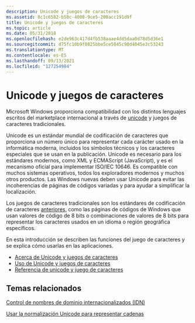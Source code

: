 ```yaml
---
description: Unicode y juegos de caracteres
ms.assetid: 8c1c6582-b58c-4008-9ce5-208acc191d9f
title: Unicode y juegos de caracteres
ms.topic: article
ms.date: 05/31/2018
ms.openlocfilehash: e2de963c417d4fb538aaae4dd5daa0d78d5d36e1
ms.sourcegitcommit: d75fc10b9f0825bbe5ce5045c90d4045e3c53243
ms.translationtype: MT
ms.contentlocale: es-ES
ms.lasthandoff: 09/13/2021
ms.locfileid: "127254984"
---
```

# <a name="unicode-and-character-sets"></a>Unicode y juegos de caracteres

Microsoft Windows proporciona compatibilidad con los distintos lenguajes escritos del marketplace internacional a través de [unicode](unicode.md) y juegos de caracteres tradicionales.

Unicode es un estándar mundial de codificación de caracteres que proporciona un número único para representar cada carácter usado en la informática moderna, incluidos los símbolos técnicos y los caracteres especiales que se usan en la publicación. Unicode es necesario para los estándares modernos, como XML y ECMAScript (JavaScript), y es el mecanismo oficial para implementar ISO/IEC 10646. Es compatible con muchos sistemas operativos, todos los exploradores modernos y muchos otros productos. Las Windows nuevas deben usar Unicode para evitar las incoherencias de páginas de códigos variadas y para ayudar a simplificar la localización.

Los juegos de caracteres tradicionales son los estándares de codificación de caracteres [anteriores,](code-pages.md) como las páginas de códigos de Windows que usan valores de código de 8 bits o combinaciones de valores de 8 bits para representar los caracteres usados en un idioma o región geográfica específicos.

En esta introducción se describen las funciones del juego de caracteres y se explica cómo usarlas en las aplicaciones.

-   [Acerca de Unicode y juegos de caracteres](about-unicode-and-character-sets.md)
-   [Uso de Unicode y juegos de caracteres](using-unicode-and-character-sets.md)
-   [Referencia de unicode y juego de caracteres](unicode-and-character-set-reference.md)

## <a name="related-topics"></a>Temas relacionados

<dl> <dt>

[Control de nombres de dominio internacionalizados (IDN)](handling-internationalized-domain-names--idns.md)
</dt> <dt>

[Usar la normalización Unicode para representar cadenas](using-unicode-normalization-to-represent-strings.md)
</dt> </dl>

 

 



